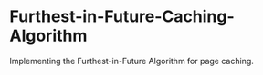 # Furthest-in-Future-Caching-Algorithm
Implementing the Furthest-in-Future Algorithm for page caching.
